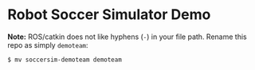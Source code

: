 Robot Soccer Simulator Demo
===========================

**Note:** ROS/catkin does not like hyphens (`-`) in your file path. Rename this repo as simply `demoteam`:

```bash
$ mv soccersim-demoteam demoteam
```